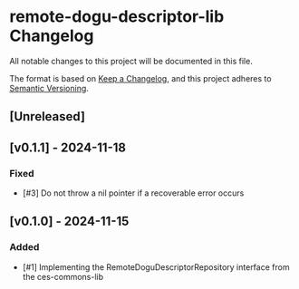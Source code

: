 # remote-dogu-descriptor-lib Changelog
All notable changes to this project will be documented in this file.

The format is based on [Keep a Changelog](https://keepachangelog.com/en/1.0.0/),
and this project adheres to [Semantic Versioning](https://semver.org/spec/v2.0.0.html).

## [Unreleased]

## [v0.1.1] - 2024-11-18
### Fixed
- [#3] Do not throw a nil pointer if a recoverable error occurs

## [v0.1.0] - 2024-11-15
### Added
- [#1] Implementing the RemoteDoguDescriptorRepository interface from the ces-commons-lib